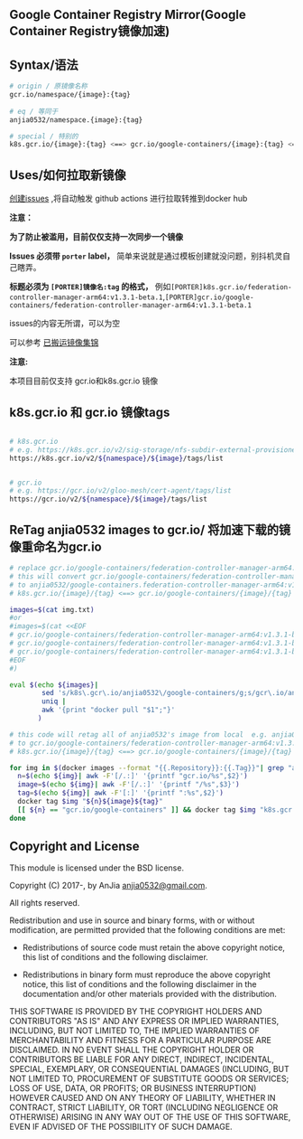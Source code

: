Google Container Registry Mirror(Google Container Registry镜像加速)
-------

Syntax/语法
-------

```bash
# origin / 原镜像名称
gcr.io/namespace/{image}:{tag}
 
# eq / 等同于
anjia0532/namespace.{image}:{tag}

# special / 特别的
k8s.gcr.io/{image}:{tag} <==> gcr.io/google-containers/{image}:{tag} <==> anjia0532/google-containers.{image}:{tag}
```

Uses/如何拉取新镜像
-------
[创建issues](https://github.com/anjia0532/gcr.io_mirror/issues/new?assignees=&labels=porter&template=gcr-io_porter.md&title=%5BPORTER%5D) ,将自动触发 github actions 进行拉取转推到docker hub

**注意：**

**为了防止被滥用，目前仅仅支持一次同步一个镜像**

**Issues 必须带 `porter` label，** 简单来说就是通过模板创建就没问题，别抖机灵自己瞎弄。

**标题必须为 `[PORTER]镜像名:tag` 的格式，** 例如`[PORTER]k8s.gcr.io/federation-controller-manager-arm64:v1.3.1-beta.1`,`[PORTER]gcr.io/google-containers/federation-controller-manager-arm64:v1.3.1-beta.1`

issues的内容无所谓，可以为空

可以参考 [已搬运镜像集锦](https://github.com/anjia0532/gcr.io_mirror/issues?q=is%3Aissue+label%3Aporter+)

**注意:**

本项目目前仅支持 gcr.io和k8s.gcr.io 镜像

k8s.gcr.io 和 gcr.io 镜像tags
------
```bash

# k8s.gcr.io
# e.g. https://k8s.gcr.io/v2/sig-storage/nfs-subdir-external-provisioner/tags/list
https://k8s.gcr.io/v2/${namespace}/${image}/tags/list


# gcr.io
# e.g. https://gcr.io/v2/gloo-mesh/cert-agent/tags/list
https://gcr.io/v2/${namespace}/${image}/tags/list
```

ReTag anjia0532 images to gcr.io/ 将加速下载的镜像重命名为gcr.io
-------

```bash
# replace gcr.io/google-containers/federation-controller-manager-arm64:v1.3.1-beta.1 to real image
# this will convert gcr.io/google-containers/federation-controller-manager-arm64:v1.3.1-beta.1 
# to anjia0532/google-containers.federation-controller-manager-arm64:v1.3.1-beta.1 and pull it
# k8s.gcr.io/{image}/{tag} <==> gcr.io/google-containers/{image}/{tag} <==> anjia0532/google-containers.{image}/{tag}

images=$(cat img.txt)
#or 
#images=$(cat <<EOF
# gcr.io/google-containers/federation-controller-manager-arm64:v1.3.1-beta.1
# gcr.io/google-containers/federation-controller-manager-arm64:v1.3.1-beta.1
# gcr.io/google-containers/federation-controller-manager-arm64:v1.3.1-beta.1
#EOF
#)

eval $(echo ${images}|
        sed 's/k8s\.gcr\.io/anjia0532\/google-containers/g;s/gcr\.io/anjia0532/g;s/\//\./g;s/ /\n/g;s/anjia0532\./anjia0532\//g' |
        uniq |
        awk '{print "docker pull "$1";"}'
       )

# this code will retag all of anjia0532's image from local  e.g. anjia0532/google-containers.federation-controller-manager-arm64:v1.3.1-beta.1 
# to gcr.io/google-containers/federation-controller-manager-arm64:v1.3.1-beta.1
# k8s.gcr.io/{image}/{tag} <==> gcr.io/google-containers/{image}/{tag} <==> anjia0532/google-containers.{image}/{tag}

for img in $(docker images --format "{{.Repository}}:{{.Tag}}"| grep "anjia0532"); do
  n=$(echo ${img}| awk -F'[/.:]' '{printf "gcr.io/%s",$2}')
  image=$(echo ${img}| awk -F'[/.:]' '{printf "/%s",$3}')
  tag=$(echo ${img}| awk -F'[:]' '{printf ":%s",$2}')
  docker tag $img "${n}${image}${tag}"
  [[ ${n} == "gcr.io/google-containers" ]] && docker tag $img "k8s.gcr.io${image}${tag}"
done
```

Copyright and License
---

This module is licensed under the BSD license.

Copyright (C) 2017-, by AnJia <anjia0532@gmail.com>.

All rights reserved.

Redistribution and use in source and binary forms, with or without modification, are permitted provided that the following conditions are met:

* Redistributions of source code must retain the above copyright notice, this list of conditions and the following disclaimer.

* Redistributions in binary form must reproduce the above copyright notice, this list of conditions and the following disclaimer in the documentation and/or other materials provided with the distribution.

THIS SOFTWARE IS PROVIDED BY THE COPYRIGHT HOLDERS AND CONTRIBUTORS "AS IS" AND ANY EXPRESS OR IMPLIED WARRANTIES, INCLUDING, BUT NOT LIMITED TO, THE IMPLIED WARRANTIES OF MERCHANTABILITY AND FITNESS FOR A PARTICULAR PURPOSE ARE DISCLAIMED. IN NO EVENT SHALL THE COPYRIGHT HOLDER OR CONTRIBUTORS BE LIABLE FOR ANY DIRECT, INDIRECT, INCIDENTAL, SPECIAL, EXEMPLARY, OR CONSEQUENTIAL DAMAGES (INCLUDING, BUT NOT LIMITED TO, PROCUREMENT OF SUBSTITUTE GOODS OR SERVICES; LOSS OF USE, DATA, OR PROFITS; OR BUSINESS INTERRUPTION) HOWEVER CAUSED AND ON ANY THEORY OF LIABILITY, WHETHER IN CONTRACT, STRICT LIABILITY, OR TORT (INCLUDING NEGLIGENCE OR OTHERWISE) ARISING IN ANY WAY OUT OF THE USE OF THIS SOFTWARE, EVEN IF ADVISED OF THE POSSIBILITY OF SUCH DAMAGE.
